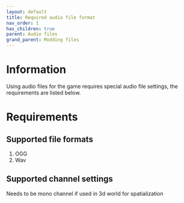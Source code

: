 ```yaml
---
layout: default
title: Required audio file format 
nav_order: 1
has_children: true
parent: Audio files
grand_parent: Modding files
---
```


# Information

Using audio files for the game requires special audio file settings, the requirements are listed below.  

# Requirements
## Supported file formats
  
1. OGG  
2. Wav  
  
## Supported channel settings
  
Needs to be mono channel if used in 3d world for spatialization